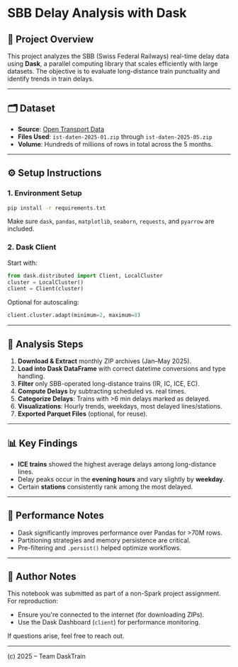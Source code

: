 # SBB Delay Analysis with Dask

## 📄 Project Overview

This project analyzes the SBB (Swiss Federal Railways) real-time delay data using **Dask**, a parallel computing library that scales efficiently with large datasets. The objective is to evaluate long-distance train punctuality and identify trends in train delays.

---

## 🗂 Dataset

- **Source**: [Open Transport Data](https://opentransportdata.swiss/de/dataset/ist-daten-sbb)
- **Files Used**: `ist-daten-2025-01.zip` through `ist-daten-2025-05.zip`
- **Volume**: Hundreds of millions of rows in total across the 5 months.

---

## ⚙️ Setup Instructions

### 1. Environment Setup

```bash
pip install -r requirements.txt
```

Make sure `dask`, `pandas`, `matplotlib`, `seaborn`, `requests`, and `pyarrow` are included.

### 2. Dask Client

Start with:

```python
from dask.distributed import Client, LocalCluster
cluster = LocalCluster()
client = Client(cluster)
```

Optional for autoscaling:
```python
client.cluster.adapt(minimum=2, maximum=8)
```

---

## 🧠 Analysis Steps

1. **Download & Extract** monthly ZIP archives (Jan–May 2025).
2. **Load into Dask DataFrame** with correct datetime conversions and type handling.
3. **Filter** only SBB-operated long-distance trains (IR, IC, ICE, EC).
4. **Compute Delays** by subtracting scheduled vs. real times.
5. **Categorize Delays**: Trains with >6 min delays marked as delayed.
6. **Visualizations**: Hourly trends, weekdays, most delayed lines/stations.
7. **Exported Parquet Files** (optional, for reuse).

---

## 📊 Key Findings

- **ICE trains** showed the highest average delays among long-distance lines.
- Delay peaks occur in the **evening hours** and vary slightly by **weekday**.
- Certain **stations** consistently rank among the most delayed.

---

## 🧪 Performance Notes

- Dask significantly improves performance over Pandas for >70M rows.
- Partitioning strategies and memory persistence are critical.
- Pre-filtering and `.persist()` helped optimize workflows.

---

## 🧾 Author Notes

This notebook was submitted as part of a non-Spark project assignment. For reproduction:
- Ensure you're connected to the internet (for downloading ZIPs).
- Use the Dask Dashboard (`client`) for performance monitoring.

If questions arise, feel free to reach out.

---

(c) 2025 – Team DaskTrain

